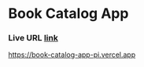 # Book Catalog App
### Live URL [link](https://book-catalog-app-pi.vercel.app)

https://book-catalog-app-pi.vercel.app
